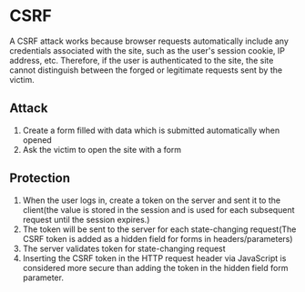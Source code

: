 # CSRF
A CSRF attack works because browser requests automatically include any credentials associated with the site, such as the user's session cookie, IP address, etc. Therefore, if the user is authenticated to the site, the site cannot distinguish between the forged or legitimate requests sent by the victim.

## Attack
1. Create a form filled with data  which is submitted automatically when opened
2. Ask the victim to open the site with a form

## Protection
1. When the user logs in, create a token on the server and sent it to the client(the value is stored in the session and is used for each subsequent request until the session expires.)
2. The token will be sent to the server for each state-changing request(The CSRF token is added as a hidden field for forms in headers/parameters)
3. The server validates token for state-changing request
4. Inserting the CSRF token in the HTTP request header via JavaScript is considered more secure than adding the token in the hidden field form parameter.

